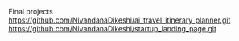 Final projects
https://github.com/NivandanaDikeshi/ai_travel_itinerary_planner.git
https://github.com/NivandanaDikeshi/startup_landing_page.git
